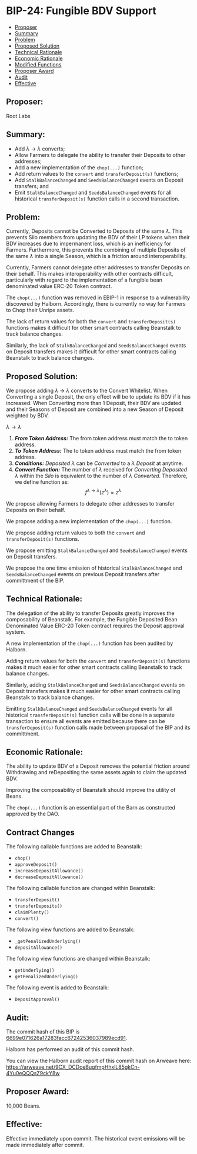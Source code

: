 # BIP-24: Fungible BDV Support

- [Proposer](#proposer)
- [Summary](#summary)
- [Problem](#problem)
- [Proposed Solution](#proposed-solution)
- [Technical Rationale](#technical-rationale)
- [Economic Rationale](#economic-rationale)
- [Modified Functions](#modified-functions)
- [Proposer Award](#proposer-award)
- [Audit](#audit)
- [Effective](#effective)

## Proposer:

Root Labs

## Summary:

- Add $\lambda$ -> $\lambda$ converts;
- Allow Farmers to delegate the ability to transfer their Deposits to other addresses;
- Add a new implementation of the `chop(...)` function;
- Add return values to the `convert` and `transferDeposit(s)` functions;
- Add `StalkBalanceChanged` and `SeedsBalanceChanged` events on Deposit transfers; and
- Emit `StalkBalanceChanged` and `SeedsBalanceChanged` events for all historical `transferDeposit(s)` function calls in a second transaction.

## Problem:

Currently, Deposits cannot be Converted to Deposits of the same $\lambda$. This prevents Silo members from updating the BDV of their LP tokens when their BDV increases due to impermanent loss, which is an inefficiency for Farmers. Furthermore, this prevents the combining of multiple Deposits of the same $\lambda$ into a single Season, which is a friction around interoperability.

Currently, Farmers cannot delegate other addresses to transfer Deposits on their behalf. This makes interoperability with other contracts difficult, particularly with regard to the implementation of a fungible bean denominated value ERC-20 Token contract.

The `chop(...)` function was removed in EBIP-1 in response to a vulnerability discovered by Halborn. Accordingly, there is currently no way for Farmers to Chop their Unripe assets.

The lack of return values for both the `convert` and `transferDeposit(s)` functions makes it difficult for other smart contracts calling Beanstalk to track balance changes.

Similarly, the lack of `StalkBalanceChanged` and `SeedsBalanceChanged` events on Deposit transfers makes it difficult for other smart contracts calling Beanstalk to track balance changes.

## Proposed Solution:

We propose adding $\lambda$ -> $\lambda$ converts to the Convert Whitelist. When Converting a single Deposit, the only effect will be to update its BDV if it has increased. When Converting more than 1 Deposit, their BDV are updated and their Seasons of Deposit are combined into a new Season of Deposit weighted by BDV. 

$\lambda \rightarrow \lambda$
1. ***From Token Address:*** The from token address must match the to token address.
2. ***To Token Address:*** The to token address must match the from token address.
3. ***Conditions:*** *Deposited* $\lambda$ can be *Converted* to a $\lambda$ *Deposit* at anytime. 
4. ***Convert Function:*** The number of $\lambda$ received for *Converting* *Deposited* $\lambda$ within the *Silo* is equivalent to the number of $\lambda$ *Converted*. Therefore, we define  function as:
$$f^{\lambda \rightarrow \lambda}(z^{\lambda}) = z^{\lambda}$$

We propose allowing Farmers to delegate other addresses to transfer Deposits on their behalf.

We propose adding a new implementation of the `chop(...)` function.

We propose adding return values to both the `convert` and `transferDeposit(s)` functions.

We propose emitting `StalkBalanceChanged` and `SeedsBalanceChanged` events on Deposit transfers.

We prepose the one time emission of historical `StalkBalanceChanged` and `SeedsBalanceChanged` events on previous Deposit transfers after committment of the BIP.

## Technical Rationale:

The delegation of the ability to transfer Deposits greatly improves the composability of Beanstalk. For example, the Fungible Deposited Bean Denominated Value ERC-20 Token contract requires the Deposit approval system. 

A new implementation of the `chop(...)` function has been audited by Halborn.

Adding return values for both the `convert` and `transferDeposit(s)` functions makes it much easier for other smart contracts calling Beanstalk to track balance changes.

Similarly, adding `StalkBalanceChanged` and `SeedsBalanceChanged` events on Deposit transfers makes it much easier for other smart contracts calling Beanstalk to track balance changes.

Emitting `StalkBalanceChanged` and `SeedsBalanceChanged` events for all historical `transferDeposit(s)` function calls will be done in a separate transaction to ensure all events are emitted because there can be `transferDeposit(s)` function calls made between proposal of the BIP and its committment. 

## Economic Rationale:

The ability to update BDV of a Deposit removes the potential friction around Withdrawing and reDepositing the same assets again to claim the updated BDV. 

Improving the composability of Beanstalk should improve the utility of Beans. 

The `chop(...)` function is an essential part of the Barn as constructed approved by the DAO. 


## Contract Changes

The following callable functions are added to Beanstalk:
- `chop()`
- `approveDeposit()`
- `increaseDepositAllowance()`
- `decreaseDepositAllowance()`

The following callable function are changed within Beanstalk:
- `transferDeposit()`
- `transferDeposits()`
- `claimPlenty()`
- `convert()`

The following view functions are added to Beanstalk:
- `_getPenalizedUnderlying()`
- `depositAllowance()`

The following view functions are changed within Beanstalk:
- `getUnderlying()`
- `getPenalizedUnderlying()`

The following event is added to Beanstalk:
- `DepositApproval()`

## Audit:

The commit hash of this BIP is [6699e071626a17283facc67242536037989ecd91](https://github.com/BeanstalkFarms/Beanstalk/tree/6699e071626a17283facc67242536037989ecd91). 

Halborn has performed an audit of this commit hash. 

You can view the Halborn audit report of this commit hash on Arweave here: https://arweave.net/9CX_DCDceBugfmpHhxlL85gkCn-4Yu0eQQQsZ9ckY8w

## Proposer Award:

10,000 Beans.

## Effective:

Effective immediately upon commit. The historical event emissions will be made immediately after commit. 
